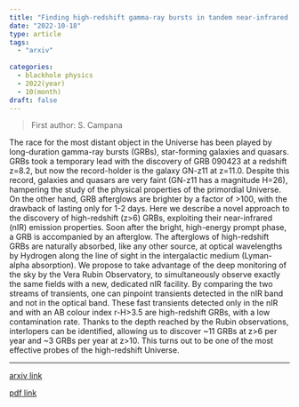 ```yaml
---
title: "Finding high-redshift gamma-ray bursts in tandem near-infrared and optical surveys"
date: "2022-10-18"
type: article
tags:
  - "arxiv"
  
categories:
  - blackhole physics
  - 2022(year)
  - 10(month)
draft: false
---
```

> First author: S. Campana

 The race for the most distant object in the Universe has been played by
long-duration gamma-ray bursts (GRBs), star-forming galaxies and quasars. GRBs
took a temporary lead with the discovery of GRB 090423 at a redshift z=8.2, but
now the record-holder is the galaxy GN-z11 at z=11.0. Despite this record,
galaxies and quasars are very faint (GN-z11 has a magnitude H=26), hampering
the study of the physical properties of the primordial Universe. On the other
hand, GRB afterglows are brighter by a factor of >100, with the drawback of
lasting only for 1-2 days. Here we describe a novel approach to the discovery
of high-redshift (z>6) GRBs, exploiting their near-infrared (nIR) emission
properties. Soon after the bright, high-energy prompt phase, a GRB is
accompanied by an afterglow. The afterglows of high-redshift GRBs are naturally
absorbed, like any other source, at optical wavelengths by Hydrogen along the
line of sight in the intergalactic medium (Lyman-alpha absorption). We propose
to take advantage of the deep monitoring of the sky by the Vera Rubin
Observatory, to simultaneously observe exactly the same fields with a new,
dedicated nIR facility. By comparing the two streams of transients, one can
pinpoint transients detected in the nIR band and not in the optical band. These
fast transients detected only in the nIR and with an AB colour index r-H>3.5
are high-redshift GRBs, with a low contamination rate. Thanks to the depth
reached by the Rubin observations, interlopers can be identified, allowing us
to discover ~11 GRBs at z>6 per year and ~3 GRBs per year at z>10. This turns
out to be one of the most effective probes of the high-redshift Universe.

---
[arxiv link](http://arxiv.org/abs/2210.09749v1)

[pdf link](http://arxiv.org/pdf/2210.09749v1)